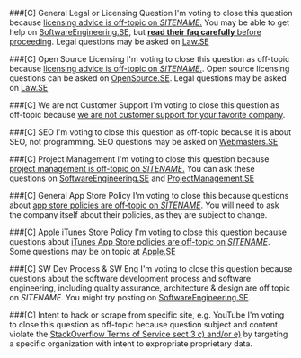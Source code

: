 ###[C] General Legal or Licensing Question
I'm voting to close this question because [licensing advice is off-topic on $SITENAME$.](//meta.stackoverflow.com/a/274964) You may be able to get help on [SoftwareEngineering.SE](//softwareengineering.stackexchange.com), but [**read their faq carefully** before proceeding](//softwareengineering.meta.stackexchange.com/questions/7265/when-is-a-software-licensing-question-on-topic). Legal questions may be asked on [Law.SE](//law.stackexchange.com/)

###[C] Open Source Licensing
I'm voting to close this question as off-topic because [licensing advice is off-topic on $SITENAME$.](//meta.stackoverflow.com/a/274964). Open source licensing questions can be asked on [OpenSource.SE](//opensource.stackexchange.com/help/on-topic). Legal questions may be asked on [Law.SE](//law.stackexchange.com/)

###[C] We are not Customer Support
I'm voting to close this question as off-topic because [we are not customer support for your favorite company](//meta.stackoverflow.com/questions/255745/).

###[C] SEO
I'm voting to close this question as off-topic because it is about SEO, not programming. SEO questions may be asked on [Webmasters.SE](//webmasters.stackexchange.com/)

###[C] Project Management
I'm voting to close this question because [project management is off-topic on $SITENAME$.](//meta.stackoverflow.com/a/343841) You can ask these questions on [SoftwareEngineering.SE](//softwareengineering.stackexchange.com) and [ProjectManagement.SE](//pm.stackexchange.com)

###[C] General App Store Policy
I'm voting to close this because questions about [app store policies are off-topic on $SITENAME$](//https://meta.stackoverflow.com/q/272165). You will need to ask the company itself about their policies, as they are subject to change.

###[C] Apple iTunes Store Policy
I'm voting to close this question because questions about [iTunes App Store policies are off-topic on $SITENAME$](//https://meta.stackoverflow.com/q/272165). Some questions may be on topic at [Apple.SE](//apple.stackexchange.com/help/on-topic)

###[C] SW Dev Process & SW Eng
I'm voting to close this question because questions about the software development process and software engineering, including quality assurance, architecture & design are off topic on $SITENAME$. You might try posting on [SoftwareEngineering.SE](//meta.stackoverflow.com/a/254571/1677912).

###[C] Intent to hack or scrape from specific site, e.g. YouTube
I'm voting to close this question as off-topic because question subject and content violate the [StackOverflow Terms of Service sect 3 c) and/or e)](http://stackexchange.com/legal/terms-of-service#3SubscriberContent) by targeting a specific organization with intent to expropriate proprietary data.
